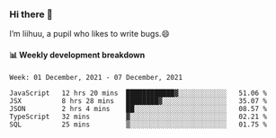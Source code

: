 ### Hi there 👋
I’m liihuu, a pupil who likes to write bugs.😄


#### 📊 Weekly development breakdown
<!--START_SECTION:waka-->
```text
Week: 01 December, 2021 - 07 December, 2021

JavaScript   12 hrs 20 mins  ████████████▓░░░░░░░░░░░░   51.06 % 
JSX          8 hrs 28 mins   ████████▓░░░░░░░░░░░░░░░░   35.07 % 
JSON         2 hrs 4 mins    ██░░░░░░░░░░░░░░░░░░░░░░░   08.57 % 
TypeScript   32 mins         ▓░░░░░░░░░░░░░░░░░░░░░░░░   02.21 % 
SQL          25 mins         ▒░░░░░░░░░░░░░░░░░░░░░░░░   01.75 % 
```
<!--END_SECTION:waka-->

<!--
**liihuu/liihuu** is a ✨ _special_ ✨ repository because its `README.md` (this file) appears on your GitHub profile.

Here are some ideas to get you started:

- 🔭 I’m currently working on ...
- 🌱 I’m currently learning ...
- 👯 I’m looking to collaborate on ...
- 🤔 I’m looking for help with ...
- 💬 Ask me about ...
- 📫 How to reach me: ...
- 😄 Pronouns: ...
- ⚡ Fun fact: ...
-->

